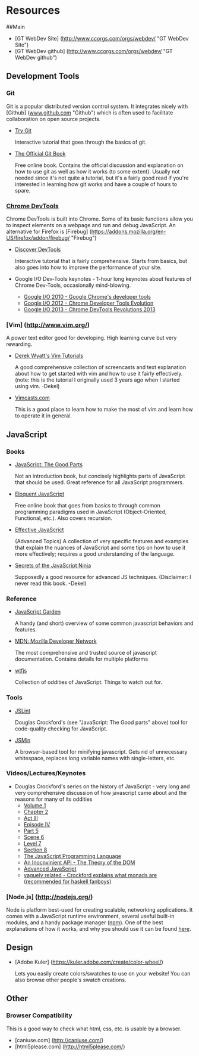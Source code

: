 # Resources

##Main
* [GT WebDev Site] (http://www.ccorgs.com/orgs/webdev/ "GT WebDev Site")
* [GT WebDev github] (http://www.ccorgs.com/orgs/webdev/ "GT WebDev github")

## Development Tools
### Git
Git is a popular distributed version control system. It integrates nicely with [Github] (www.github.com "Github") which is often used to facilitate collaboration on open source projects.

* [Try Git](http://try.github.io/levels/1/challenges/1/ "Try Git")
	
	Interactive tutorial that goes through the basics of git.

* [The Official Git Book](http://git-scm.com/book)

	Free online book. Contains the official discussion and explanation on how to use git as well as how it works (to some extent). Usually not needed since it's not quite a tutorial, but it's a fairly good read if you're interested in learning how git works and have a couple of hours to spare.

### [Chrome DevTools](https://developers.google.com/chrome-developer-tools/ "Chrome DevTools")
Chrome DevTools is built into Chrome. Some of its basic functions allow you to inspect elements on a webpage and run and debug JavaScript. An alternative for Firefox is [Firebug] (https://addons.mozilla.org/en-US/firefox/addon/firebug/ "Firebug")

* [Discover DevTools](http://discover-devtools.codeschool.com/ "Discover DevTools")
	
	Interactive tutorial that is fairly comprehensive. Starts from basics, but also goes into how to improve the performance of your site.

* Google I/O Dev-Tools keynotes - 1-hour long keynotes about features of Chrome Dev-Tools, occasionally mind-blowing.
  * [Google I/O 2010 - Google Chrome's developer tools](http://www.youtube.com/watch?v=TH7sJbyXHuk)
  * [Google I/O 2012 - Chrome Developer Tools Evolution](http://www.youtube.com/watch?v=3pxf3Ju2row)
  * [Google I/O 2013 - Chrome DevTools Revolutions 2013](http://www.youtube.com/watch?v=x6qe_kVaBpg)

### [Vim] (http://www.vim.org/)
A power text editor good for developing. High learning curve but very rewarding.

* [Derek Wyatt's Vim Tutorials](http://derekwyatt.org/vim/tutorials/novice/)

	A good comprehensive collection of screencasts and text explanation about how to get started with vim and how to use it fairly effectively. (note: this is the tutorial I originally used 3 years ago when I started using vim. -Dekel)

* [Vimcasts.com](http://vimcasts.org/)

	This is a good place to learn how to make the most of vim and learn how to operate it in general.

## JavaScript
### Books
* [JavaScript: The Good Parts](http://www.amazon.com/JavaScript-Good-Parts-Douglas-Crockford/dp/0596517742/ref=sr_1_1?ie=UTF8&qid=1389631402&sr=8-1&keywords=javascript+the+good+parts/ "JavaScript: The Good Parts")
	
	Not an introduction book, but concisely highlights parts of JavaScript that should be used. Great reference for all JavaScript programmers.

* [Eloquent JavaScript](http://eloquentjavascript.net/ "Eloquent JavaScript")
	
	Free online book that goes from basics to through common programming paradigms used in JavaScript (Object-Oriented, Functional, etc.). Also covers recursion.

* [Effective JavaScrict](http://effectivejs.com/ "Effective JavaScript")

	(Advanced Topics) A collection of very specific features and examples that explain the nuances of JavaScript and some tips on how to use it more effectively; requires a good understanding of the language.
	
* [Secrets of the JavaScript Ninja](http://jsninja.com/)

	Supposedly a good resource for advanced JS techniques. (Disclaimer: I never read this book. -Dekel)

### Reference

* [JavaScript Garden](http://bonsaiden.github.io/JavaScript-Garden/ "JavaScript Garden")

	A handy (and short) overview of some common javascript behaviors and features.

* [MDN: Mozilla Developer Network](https://developer.mozilla.org/en-US/docs/Web/JavaScript "MDN")

	The most comprehensive and trusted source of javascript documentation. Contains details for multiple platforms
	
* [wtfjs](http://wtfjs.com/)

	Collection of oddities of JavaScript. Things to watch out for.

### Tools

* [JSLint](http://www.jslint.com/)
	
	Douglas Crockford's (see "JavaScript: The Good parts" above) tool for code-quality checking for JavaScript. 

* [JSMin](http://fmarcia.info/jsmin/test.html)

	A browser-based tool for minifying javascript. Gets rid of unnecessary whitespace, replaces long variable names with single-letters, etc.
	
### Videos/Lectures/Keynotes

* Douglas Crockford's series on the history of JavaScript - very long and very comprehensive discussion of how javascript came about and the reasons for many of its oddities
  * [Volume 1](http://www.youtube.com/watch?v=JxAXlJEmNMg)
  * [Chapter 2](http://www.youtube.com/watch?v=RO1Wnu-xKoY)
  * [Act III](http://www.youtube.com/watch?v=ya4UHuXNygM)
  * [Episode IV](http://www.youtube.com/watch?v=Fv9qT9joc0M)
  * [Part 5](http://www.youtube.com/watch?v=47Ceot8yqeI)
  * [Scene 6](http://www.youtube.com/watch?v=QgwSUtYSUqA)
  * [Level 7](http://www.youtube.com/watch?v=UTEqr0IlFKY)
  * [Section 8](http://www.youtube.com/watch?v=taaEzHI9xyY)
  * [The JavaScript Programming Language](http://www.youtube.com/watch?v=v2ifWcnQs6M)
  * [An Inocnvinient API - The Theory of the DOM](http://www.youtube.com/watch?v=Y2Y0U-2qJMs)
  * [Advanced JavaScript](http://www.youtube.com/watch?v=DwYPG6vreJg)
  * [vaguely related - Crockford explains what monads are (recommended for haskell fanboys)](http://www.youtube.com/watch?v=dkZFtimgAcM)

### [Node.js] (http://nodejs.org/)

Node is platform best-used for creating scalable, networking applications. It comes with a JavaScript runtime environment, several useful built-in modules, and a handy package manager ([npm](https://www.npmjs.org/)). One of the best explanations of how it works, and why you should use it can be found [here](http://www.toptal.com/nodejs/why-the-hell-would-i-use-node-js).

## Design
* [Adobe Kuler] (https://kuler.adobe.com/create/color-wheel/) 

	Lets you easily create colors/swatches to use on your website! You can also browse other people's swatch creations.

## Other
### Browser Compatibility 
This is a good way to check what html, css, etc. is usable by a browser.
* [caniuse.com] (http://caniuse.com/)
* [html5please.com] (http://html5please.com/)
